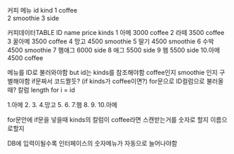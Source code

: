커피 메뉴
id kind
1  coffee    
2  smoothie
3  side

커피데이터TABLE
ID name   price   kinds
1  아메   3000    coffee
2  라떼   3500    coffee
3  꿀아메 3500    coffee
4  망고   4500    smoothie
5  딸기   4500    smoothie
6  수박   4500    smoothie
7  햄애그 6000     side
8  애그   5500    side
9  햄     5500    side
10.아메   4500     coffee

메뉴를 ID로 불러와야함 but id는 kinds를 참조해야함 coffee인지 smoothie 인지 구별해야함 if문짜서 코드짤듯? (if kinds가 coffee이면?)
for문으로 ID컬럼으로 불러올때?
칼럼 length
for i = id

1.아메
2.
3.
4.망고
5.
6.
7.햄
8.
9.
10.아메

for문안에 if문을 넣을때 kinds의 칼럼이 coffee라면
스캔받는거를 숫자로 할지 이름으로할지

DB에 입력이될수록 인터페이스의 숫자메뉴가 자동으로 늘어나야함

